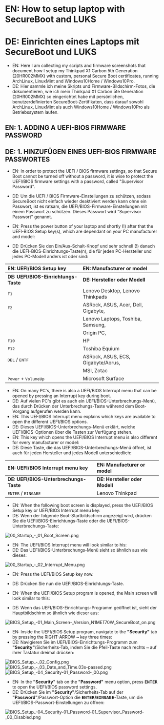# EN: How to setup laptop with SecureBoot and LUKS
# DE: Einrichten eines Laptops mit SecureBoot und LUKS 

* EN: Here I am collecting my scripts and firmware screenshots that document how I setup my Thinkpad X1 Carbon 5th Generation (20HR002MMX) with custom, personal Secure Boot certificates, running ArchLinux, LinuxMint and Windows10Home / Windows10Pro. 
* DE: Hier sammle ich meine Skripts und Firmware-Bildschirm-Fotos, die dokumentieren, wie ich mein Thinkpad X1 Carbon 5te Generation (20HR002MMX) so eingerichtet habe mit persönlichen, benutzerdefinierten SecureBoot-Zertifikaten, dass darauf sowohl ArchLinux, LinuxMint als auch Windows10Home / Windows10Pro als Betriebssystem laufen. 

## EN: 1. ADDING A UEFI-BIOS FIRMWARE PASSWORD
## DE: 1. HINZUFÜGEN EINES UEFI-BIOS FIRMWARE PASSWORTES

* EN: In order to protect the UEFI / BIOS firmware settings, so that Secure Boot cannot be turned off without a password, it is wise to protect the UEFI/BIOS firmware settings with a password, called "Supervisor Password". 
* DE: Um die UEFI / BIOS Firmware-Einstellungen zu schützen, sodass SecureBoot nicht einfach wieder deaktiviert werden kann ohne ein Passwort, ist es ratsam, die UEFI/BIOS-Firmware-Einstellungen mit einem Passwort zu schützen. Dieses Passwort wird "Supervisor Passwort" genannt. 

* EN: Press the power button of your laptop and shortly (!) after that the UEFI-BIOS Setup key(s), which are dependant on your PC manufacturer and model: 
* DE: Drücken Sie den Ein/Aus-Schalt-Knopf und sehr schnell (!) danach die UEFI-BIOS-Einrichtungs-Taste(n), die für jeden PC-Hersteller und jedes PC-Modell anders ist oder sind: 

| EN: UEFI/BIOS Setup key                | EN: Manufacturer or model          |
|:-------------------------------------- |:---------------------------------- |
| **DE: UEFI/BIOS-Einrichtungs-Taste**   | **DE: Hersteller oder Modell**     |
| <kbd>F1</kbd>                          | Lenovo Desktop, Lenovo Thinkpads   |
| <kbd>F2</kbd>                          | ASRock, ASUS, Acer, Dell, Gigabyte,|
|                                        | Lenovo Laptops, Toshiba, Samsung,  |
|                                        | Origin PC,                         |
| <kbd>F10</kbd>                         | HP                                 |
| <kbd>F12</kbd>                         | Toshiba Equium                     | 
| <kbd>DEL</kbd> / <kbd>ENTF</kbd>       | ASRock, ASUS, ECS, Gigabyte/Aorus, |
|                                        | MSI, Zotac                         |
| <kbd>Power</kbd> + <kbd>VolumeUp</kbd> | Microsoft Surface                  | 

* EN: On many PC's, there is also a UEFI/BIOS Interrupt menu that can be opened by pressing an Interrupt key during boot.  
* DE: Auf vielen PC's gibt es auch ein UEFI/BIOS-Unterbrechungs-Menü, das durch Drücken der Unterbrechungs-Taste während dem Boot-Vorgang aufgerufen werden kann. 
* EN: This UEFI/BIOS Interrupt menu explains which keys are available to open the different UEFI/BIOS options. 
* DE: Dieses UEFI/BIOS-Unterbrechungs-Menü erklärt, welche UEFI/BIOS-Optionen über die Tasten zur Verfügung stehen. 
* EN: This key which opens the UEFI/BIOS Interrupt menu is also different for every manufacturer or model: 
* DE: Diese Taste, die das UEFI/BIOS-Unterbrechungs-Menü öffnet, ist auch für jeden Hersteller und jedes Modell unterschiedlich: 

| EN: UEFI/BIOS Interrupt menu key       | EN: Manufacturer or model          |
|:-------------------------------------- |:---------------------------------- |
| **DE: UEFI/BIOS-Unterbrechungs-Taste** | **DE: Hersteller oder Modell**     |
| <kbd>ENTER</kbd> / <kbd>EINGABE</kbd>  | Lenovo Thinkpad                    | 

* EN: When the following boot screen is displayed, press the UEFI/BIOS Setup key or UEFI/BIOS Interrupt menu key:  
* DE: Wenn der folgende Boot-Startbildschirm angezeigt wird, drücken Sie die UEFI/BIOS-Einrichtungs-Taste oder die UEFI/BIOS-Unterbrechungs-Taste: 

![00_Startup_-_01_Boot_Screen.png](00_ADD_SUPERVISOR_PASSWORD_ON_NEW_PC/00_Startup_-_01_Boot_Screen.png) 

* EN: The UEFI/BIOS Interrupt menu will look similar to his: 
* DE: Das UEFI/BIOS-Unterbrechungs-Menü sieht so ähnlich aus wie dieses: 

![00_Startup_-_02_Interrupt_Menu.png](00_ADD_SUPERVISOR_PASSWORD_ON_NEW_PC/00_Startup_-_02_Interrupt_Menu.png) 

* EN: Press the UEFI/BIOS Setup key now. 
* DE: Drücken Sie nun die UEFI/BIOS-Einrichtungs-Taste. 

* EN: When the UEFI/BIOS Setup program is opened, the Main screen will look similar to this: 
* DE: Wenn das UEFI/BIOS-Einrichtungs-Programm geöffnet ist, sieht der Hauptbildschirm so ähnlich wie dieser aus: 

![BIOS_Setup_-_01_Main_Screen_-_Version_N1MET70W_SecureBoot_on.png](00_ADD_SUPERVISOR_PASSWORD_ON_NEW_PC/BIOS_Setup_-_01_Main_Screen_-_Version_N1MET70W_SecureBoot_on.png)  

* EN: Inside the UEFI/BIOS Setup program, navigate to the **"Security"** tab by pressing the RIGHT-ARROW <kbd>→</kbd> key three times: 
* DE: Navigieren Sie im UEFI/BIOS-Einrichtungs-Programm zum **"Security"**/Sicherheits-Tab, indem Sie die Pfeil-Taste nach rechts <kbd>→</kbd> auf ihrer Tastatur dreimal drücken: 

![BIOS_Setup_-_02_Config.png](00_ADD_SUPERVISOR_PASSWORD_ON_NEW_PC/BIOS_Setup_-_02_Config.png) 
![BIOS_Setup_-_03_Date_and_Time.03s-passed.png](00_ADD_SUPERVISOR_PASSWORD_ON_NEW_PC/BIOS_Setup_-_03_Date_and_Time.03s-passed.png) 
![BIOS_Setup_-_04_Security_-_01_Password_-_00.png](00_ADD_SUPERVISOR_PASSWORD_ON_NEW_PC/BIOS_Setup_-_04_Security_-_01_Password_-_00.png) 

* EN: In the **"Security"** tab on the **"Password"** menu option, press **<kbd>ENTER</kbd>** to open the UEFI/BIOS password settings. 
* DE: Drücken Sie im **"Security"**/Sicherheits-Tab auf der **"Password"**/Passwort-Option die **<kbd>ENTER</kbd>/<kbd>EINGABE</kbd>**-Taste, um die UEFI/BIOS-Passwort-Einstellungen zu öffnen: 

![BIOS_Setup_-_04_Security_-_01_Password_-_01_Supervisor_Password_-_00_Disabled.png](00_ADD_SUPERVISOR_PASSWORD_ON_NEW_PC/BIOS_Setup_-_04_Security_-_01_Password_-_01_Supervisor_Password_-_00_Disabled.png) 
